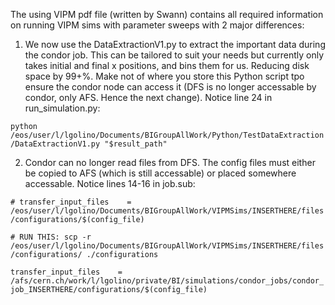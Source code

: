 The using VIPM pdf file (written by Swann) contains all required information on running VIPM sims with parameter sweeps with 2 major differences:

1. We now use the DataExtractionV1.py to extract the important data during the condor job. This can be tailored to suit your needs but currently only takes initial and final x positions, and bins them for us. Reducing disk space by 99+%. Make not of where you store this Python script tpo ensure the condor node can access it (DFS is no longer accessable by condor, only AFS. Hence the next change). Notice line 24 in run_simulation.py:

`python /eos/user/l/lgolino/Documents/BIGroupAllWork/Python/TestDataExtraction/DataExtractionV1.py "$result_path"`

2. Condor can no longer read files from DFS. The config files must either be copied to AFS (which is still accessable) or placed somewhere accessable. Notice lines 14-16 in job.sub:

`# transfer_input_files    = /eos/user/l/lgolino/Documents/BIGroupAllWork/VIPMSims/INSERTHERE/files/configurations/$(config_file)`

`# RUN THIS: scp -r /eos/user/l/lgolino/Documents/BIGroupAllWork/VIPMSims/INSERTHERE/files/configurations/ ./configurations`

`transfer_input_files    = /afs/cern.ch/work/l/lgolino/private/BI/simulations/condor_jobs/condor_job_INSERTHERE/configurations/$(config_file)`